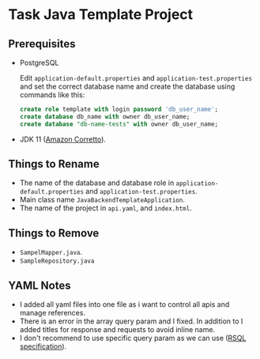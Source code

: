 # Task Java Template Project

## Prerequisites
* PostgreSQL

  Edit `application-default.properties` and `application-test.properties` and set the correct database name and create
  the database using commands like this:
    ```sql
    create role template with login password 'db_user_name';
    create database db_name with owner db_user_name;
    create database "db-name-tests" with owner db_user_name;
    ```

* JDK 11 ([Amazon Corretto](https://docs.aws.amazon.com/corretto/latest/corretto-11-ug/downloads-list.html)).

## Things to Rename

* The name of the database and database role in `application-default.properties` and `application-test.properties`.
* Main class name `JavaBackendTemplateApplication`.
* The name of the project in `api.yaml`, and `index.html`.

## Things to Remove

* `SampelMapper.java`.
* `SampleRepository.java`


## YAML Notes
* I added all yaml files into one file as i want to control all apis and manage references. 
* There is an error in the array query param and I fixed. In addition to I added titles for response and requests to avoid inline name. 
* I don't recommend to use specific query param as we can use ([RSQL specification](https://github.com/perplexhub/rsql-jpa-specification)).